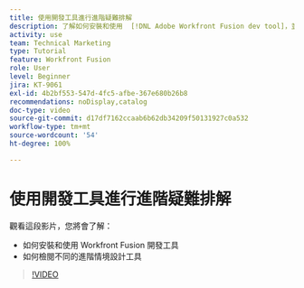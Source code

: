 ```yaml
---
title: 使用開發工具進行進階疑難排解
description: 了解如何安裝和使用  [!DNL Adobe Workfront Fusion dev tool]，並檢閱內含的不同進階情境設計工具。
activity: use
team: Technical Marketing
type: Tutorial
feature: Workfront Fusion
role: User
level: Beginner
jira: KT-9061
exl-id: 4b2bf553-547d-4fc5-afbe-367e680b26b8
recommendations: noDisplay,catalog
doc-type: video
source-git-commit: d17df7162ccaab6b62db34209f50131927c0a532
workflow-type: tm+mt
source-wordcount: '54'
ht-degree: 100%

---
```


# 使用開發工具進行進階疑難排解

觀看這段影片，您將會了解：

* 如何安裝和使用 Workfront Fusion 開發工具
* 如何檢閱不同的進階情境設計工具

>[!VIDEO](https://video.tv.adobe.com/v/335302/?quality=12&learn=on&enablevpops)

